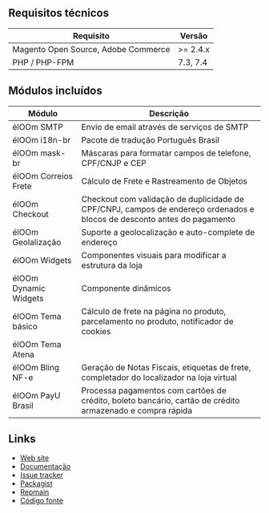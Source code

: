 ## Requisitos técnicos

| Requisito | Versão |
| ------ | ----------- |
| Magento Open Source, Adobe Commerce | >= 2.4.x |
| PHP / PHP-FPM | 7.3, 7.4 |

## Módulos incluídos

| Módulo | Descrição |
| ------ | ----------- |
| élOOm SMTP | Envio de email através de serviços de SMTP |
| élOOm i18n-br | Pacote de tradução Português Brasil |
| élOOm mask-br | Máscaras para formatar campos de telefone, CPF/CNJP e CEP |
| élOOm Correios Frete | Cálculo de Frete e Rastreamento de Objetos |
| élOOm Checkout | Checkout com validação de duplicidade de CPF/CNPJ, campos de endereço ordenados e blocos de desconto antes do pagamento |
| élOOm Geolalização | Suporte a geolocalização e auto-complete de endereço |
| élOOm Widgets | Componentes visuais para modificar a estrutura da loja |
| élOOm Dynamic Widgets | Componente dinâmicos |
| élOOm Tema básico | Cálculo de frete na página no produto, parcelamento no produto, notificador de cookies |
| élOOm Tema Atena |  |
| élOOm Bling NF-e | Geração de Notas Fiscais, etiquetas de frete, completador do localizador na loja virtual |
| élOOm PayU Brasil | Processa pagamentos com cartões de crédito, boleto bancário, cartão de crédito armazenado e compra rápida |

## Links

* [Web site](https://eloom.tech/store/gaia)
* [Documentação](https://docs.eloom.tech/store/gaia)
* [Issue tracker](https://github.com/eloom/theme-frontend-gaia/issues)
* [Packagist](https://packagist.org/packages/eloom/theme-frontend-atena)
* [Repmain](https://app.repman.io/organization/eloom/package/a850d8cf-72ee-4dda-9c13-195c6acf76ac/details)
* [Código fonte](https://github.com/eloom/theme-frontend-gaia)